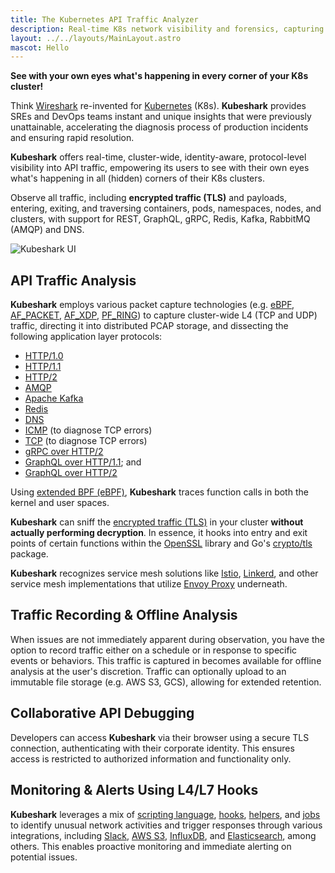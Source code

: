 ```yaml
---
title: The Kubernetes API Traffic Analyzer
description: Real-time K8s network visibility and forensics, capturing and monitoring all traffic and payloads going in, out, and across containers, pods, nodes, and clusters.
layout: ../../layouts/MainLayout.astro
mascot: Hello
---
```


**See with your own eyes what's happening in every corner of your K8s cluster!**

Think [Wireshark](https://www.wireshark.org/) re-invented for [Kubernetes](https://kubernetes.io/) (K8s). **Kubeshark** provides SREs and DevOps teams instant and unique insights that were previously unattainable, accelerating the diagnosis process of production incidents and ensuring rapid resolution. 

**Kubeshark** offers real-time, cluster-wide, identity-aware, protocol-level visibility into API traffic, empowering its users to see with their own eyes what's happening in all (hidden) corners of their K8s clusters.

Observe all traffic, including **encrypted traffic (TLS)** and payloads, entering, exiting, and traversing containers, pods, namespaces, nodes, and clusters, with support for REST, GraphQL, gRPC, Redis, Kafka, RabbitMQ (AMQP) and DNS.

![Kubeshark UI](/kubeshark-ui.png)

## API Traffic Analysis

**Kubeshark** employs various packet capture technologies (e.g. [eBPF](https://en.wikipedia.org/wiki/Berkeley_Packet_Filter), [AF_PACKET](https://manpages.org/af_packet/7), [AF_XDP](https://www.kernel.org/doc/html/next/networking/af_xdp.html), [PF_RING](https://www.ntop.org/products/packet-capture/pf_ring/)) to capture cluster-wide L4 (TCP and UDP) traffic, directing it into distributed PCAP storage, and dissecting the following application layer protocols:

- [HTTP/1.0](https://datatracker.ietf.org/doc/html/rfc1945)
- [HTTP/1.1](https://datatracker.ietf.org/doc/html/rfc2616)
- [HTTP/2](https://datatracker.ietf.org/doc/html/rfc7540)
- [AMQP](https://www.rabbitmq.com/amqp-0-9-1-reference.html)
- [Apache Kafka](https://kafka.apache.org/protocol)
- [Redis](https://redis.io/topics/protocol)
- [DNS](https://www.iana.org/assignments/dns-parameters/dns-parameters.xhtml)
- [ICMP](https://datatracker.ietf.org/doc/html/rfc792) (to diagnose TCP errors)
- [TCP](https://datatracker.ietf.org/doc/html/rfc9293) (to diagnose TCP errors)
- [gRPC over HTTP/2](https://grpc.github.io/grpc/core/md_doc__p_r_o_t_o_c_o_l-_h_t_t_p2.html)
- [GraphQL over HTTP/1.1](https://graphql.org/learn/serving-over-http/); and 
- [GraphQL over HTTP/2](https://graphql.org/learn/serving-over-http/)

Using [extended BPF (eBPF)](https://en.wikipedia.org/wiki/Berkeley_Packet_Filter), **Kubeshark** traces function calls in both the kernel and user spaces.

**Kubeshark** can sniff the [encrypted traffic (TLS)](https://en.wikipedia.org/wiki/Transport_Layer_Security) in your cluster **without actually performing decryption**. In essence, it hooks into entry and exit points of certain functions within the [OpenSSL](https://www.openssl.org/) library and Go's [crypto/tls](https://pkg.go.dev/crypto/tls) package.

**Kubeshark** recognizes service mesh solutions like [Istio](https://istio.io/), [Linkerd](https://linkerd.io/), and other service mesh implementations that utilize [Envoy Proxy](https://www.envoyproxy.io/) underneath.

## Traffic Recording & Offline Analysis

When issues are not immediately apparent during observation, you have the option to record traffic either on a schedule or in response to specific events or behaviors. This traffic is captured in becomes available for offline analysis at the user's discretion. Traffic can optionally upload to an immutable file storage (e.g. AWS S3, GCS), allowing for extended retention.

## Collaborative API Debugging

Developers can access **Kubeshark** via their browser using a secure TLS connection, authenticating with their corporate identity. This ensures access is restricted to authorized information and functionality only.

## Monitoring & Alerts Using L4/L7 Hooks

**Kubeshark** leverages a mix of [scripting language](/en/automation_scripting), [hooks](/en/automation_hooks), [helpers](/en/automation_helpers), and [jobs](/en/automation_jobs) to identify unusual network activities and trigger responses through various integrations, including [Slack](/en/integrations_slack), [AWS S3](/en/integrations_aws_s3), [InfluxDB](/en/integrations_influxdb), and [Elasticsearch](/en/integrations_elastic), among others. This enables proactive monitoring and immediate alerting on potential issues.